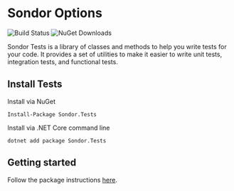 # Sondor Options
![Build Status](https://dev.azure.com/sondortechnology/Sondor%20Infrastructure/_apis/build/status%2Fsondor-dev.sondor-tests-package?repoName=sondor-dev%2Fsondor-tests-package&branchName=master) ![NuGet Downloads](https://img.shields.io/nuget/dt/Sondor.Tests)

Sondor Tests is a library of classes and methods to help you write tests for your code.
It provides a set of utilities to make it easier to write unit tests, integration tests,
and functional tests.

## Install Tests
Install via NuGet
```cli
Install-Package Sondor.Tests
```
Install via .NET Core command line
```cli
dotnet add package Sondor.Tests
```

## Getting started
Follow the package instructions [here](/Sondor.Tests/Sondor.Tests/README.md).